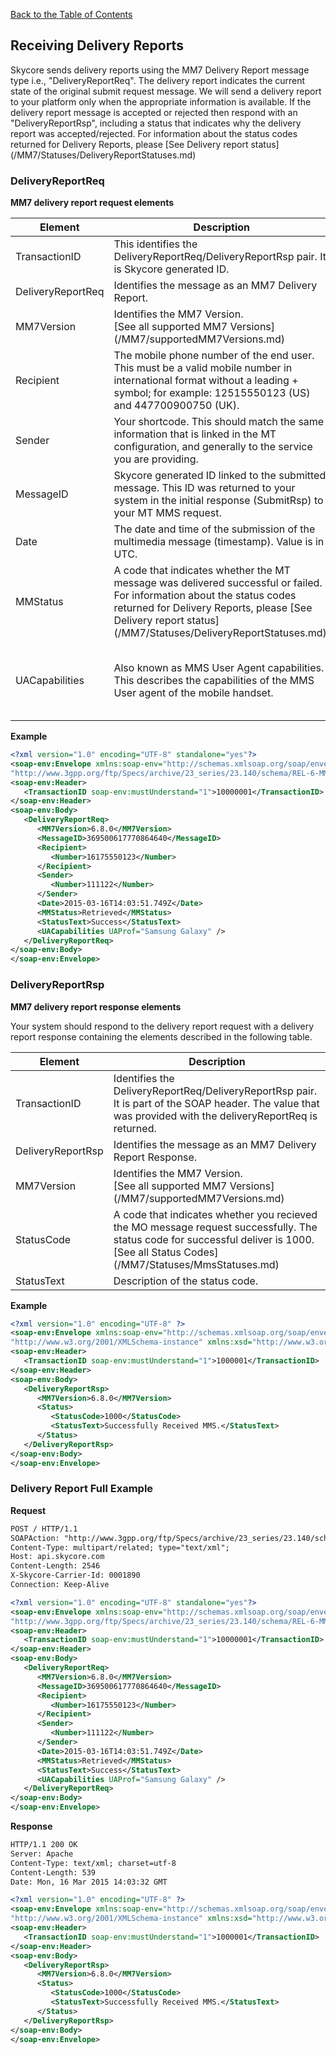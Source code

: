 [Back to the Table of Contents](/MM7/)

## Receiving Delivery Reports

Skycore sends delivery reports using the MM7 Delivery Report message type i.e., "DeliveryReportReq". The delivery report indicates the current state of the original submit request message. We will send a delivery report to your platform only when the appropriate information is available. If the delivery report message is accepted or rejected then respond with an "DeliveryReportRsp", including a status that indicates why the delivery report was accepted/rejected. For information about the status codes returned for Delivery Reports, please [See Delivery report status] (/MM7/Statuses/DeliveryReportStatuses.md)

<h3>DeliveryReportReq</h3>

__MM7 delivery report request elements__

| Element | Description | Returned |
| ------------ | ------------------ | ------------------ |
| TransactionID | This identifies the DeliveryReportReq/DeliveryReportRsp pair. It is Skycore generated ID. | Always |
| DeliveryReportReq | Identifies the message as an MM7 Delivery Report. | Always |
| MM7Version | Identifies the MM7 Version.<br/>[See all supported MM7 Versions] (/MM7/supportedMM7Versions.md) | Always |
| Recipient | The mobile phone number of the end user. This must be a valid mobile number in international format without a leading + symbol; for example: 12515550123 (US) and 447700900750 (UK). | Always |
| Sender | Your shortcode. This should match the same information that is linked in the MT configuration, and generally to the service you are providing.| Always | 
| MessageID | Skycore generated ID linked to the submitted message. This ID was returned to your system in the initial response (SubmitRsp) to your MT MMS request. | Always |
| Date | The date and time of the submission of the multimedia message (timestamp). Value is in UTC. | Always |
| MMStatus | A code that indicates whether the MT message was delivered successful or failed. For information about the status codes returned for Delivery Reports, please [See Delivery report status] (/MM7/Statuses/DeliveryReportStatuses.md). | Always |
| UACapabilities | Also known as MMS User Agent capabilities. This describes the capabilities of the MMS User agent of the mobile handset. | Only when provided by mobile operator |

__Example__

```xml
<?xml version="1.0" encoding="UTF-8" standalone="yes"?>
<soap-env:Envelope xmlns:soap-env="http://schemas.xmlsoap.org/soap/envelope/" xmlns=
"http://www.3gpp.org/ftp/Specs/archive/23_series/23.140/schema/REL-6-MM7-1-4">
<soap-env:Header>
   <TransactionID soap-env:mustUnderstand="1">10000001</TransactionID>
</soap-env:Header>
<soap-env:Body>
   <DeliveryReportReq>
      <MM7Version>6.8.0</MM7Version>
      <MessageID>369500617770864640</MessageID>
      <Recipient>
         <Number>16175550123</Number>
      </Recipient>
      <Sender>
         <Number>111122</Number>
      </Sender>
      <Date>2015-03-16T14:03:51.749Z</Date>
      <MMStatus>Retrieved</MMStatus>
      <StatusText>Success</StatusText>
      <UACapabilities UAProf="Samsung Galaxy" />
   </DeliveryReportReq>
</soap-env:Body>
</soap-env:Envelope>
```

<h3>DeliveryReportRsp</h3>

__MM7 delivery report response elements__

Your system should respond to the delivery report request with a delivery report response containing the elements described in the following table.

| Element | Description |
| ------------- | ------------------------ |
| TransactionID | Identifies the DeliveryReportReq/DeliveryReportRsp pair. It is part of the SOAP header. The value that was provided with the deliveryReportReq is returned. |
| DeliveryReportRsp | Identifies the message as an MM7 Delivery Report Response. |
| MM7Version | Identifies the MM7 Version.<br/>[See all supported MM7 Versions] (/MM7/supportedMM7Versions.md) |
| StatusCode | A code that indicates whether you recieved the MO message request successfully. The status code for successful deliver is 1000.<br/>[See all Status Codes] (/MM7/Statuses/MmsStatuses.md) |
| StatusText | Description of the status code. |

__Example__

```xml
<?xml version="1.0" encoding="UTF-8" ?>
<soap-env:Envelope xmlns:soap-env="http://schemas.xmlsoap.org/soap/envelope/" xmlns:xsi=
"http://www.w3.org/2001/XMLSchema-instance" xmlns:xsd="http://www.w3.org/2001/XMLSchema">
<soap-env:Header>
   <TransactionID soap-env:mustUnderstand="1">1000001</TransactionID>
</soap-env:Header>
<soap-env:Body>
   <DeliveryReportRsp>
      <MM7Version>6.8.0</MM7Version>
      <Status>
         <StatusCode>1000</StatusCode>
         <StatusText>Successfully Received MMS.</StatusText>
      </Status>
   </DeliveryReportRsp>
</soap-env:Body>
</soap-env:Envelope>
```

<h3>Delivery Report Full Example</h3>

__Request__

```xml
POST / HTTP/1.1
SOAPAction: "http://www.3gpp.org/ftp/Specs/archive/23_series/23.140/schema/REL-6-MM7-1-4"
Content-Type: multipart/related; type="text/xml"; 
Host: api.skycore.com
Content-Length: 2546
X-Skycore-Carrier-Id: 0001890
Connection: Keep-Alive

<?xml version="1.0" encoding="UTF-8" standalone="yes"?>
<soap-env:Envelope xmlns:soap-env="http://schemas.xmlsoap.org/soap/envelope/" xmlns=
"http://www.3gpp.org/ftp/Specs/archive/23_series/23.140/schema/REL-6-MM7-1-4">
<soap-env:Header>
   <TransactionID soap-env:mustUnderstand="1">10000001</TransactionID>
</soap-env:Header>
<soap-env:Body>
   <DeliveryReportReq>
      <MM7Version>6.8.0</MM7Version>
      <MessageID>369500617770864640</MessageID>
      <Recipient>
         <Number>16175550123</Number>
      </Recipient>
      <Sender>
         <Number>111122</Number>
      </Sender>
      <Date>2015-03-16T14:03:51.749Z</Date>
      <MMStatus>Retrieved</MMStatus>
      <StatusText>Success</StatusText>
      <UACapabilities UAProf="Samsung Galaxy" />
   </DeliveryReportReq>
</soap-env:Body>
</soap-env:Envelope>
```

__Response__

```xml
HTTP/1.1 200 OK
Server: Apache
Content-Type: text/xml; charset=utf-8
Content-Length: 539
Date: Mon, 16 Mar 2015 14:03:32 GMT

<?xml version="1.0" encoding="UTF-8" ?>
<soap-env:Envelope xmlns:soap-env="http://schemas.xmlsoap.org/soap/envelope/" xmlns:xsi=
"http://www.w3.org/2001/XMLSchema-instance" xmlns:xsd="http://www.w3.org/2001/XMLSchema">
<soap-env:Header>
   <TransactionID soap-env:mustUnderstand="1">1000001</TransactionID>
</soap-env:Header>
<soap-env:Body>
   <DeliveryReportRsp>
      <MM7Version>6.8.0</MM7Version>
      <Status>
         <StatusCode>1000</StatusCode>
         <StatusText>Successfully Received MMS.</StatusText>
      </Status>
   </DeliveryReportRsp>
</soap-env:Body>
</soap-env:Envelope>
```
